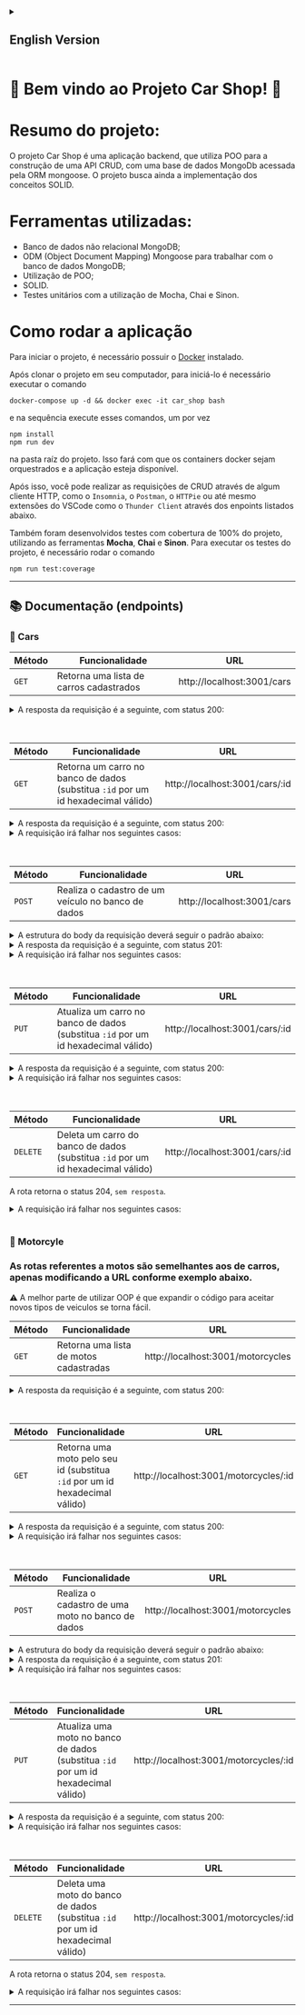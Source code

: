 <details>
<summary><h2>English Version</h2></summary>

<h1>🚙 Welcome to Project Car Shop! 🛵</h1>

# Summary:

The Car Shop project is a backend application, which uses OOP to build a CRUD API, with a MongoDb database accessed by the mongoose ORM. The project also seeks to implement the SOLID concepts.

# Technologies:

- Non-relational MongoDB database;
- ODM (Object Document Mapping) Mongoose to work with MongoDB database;
- Use of OOP;
- SOLID
- Unit tests using Mocha, Chai and Sinon.
# How to run:

To start the project, it is necessary to have the [Docker](https://docs.docker.com/engine/install/ubuntu/) installed.

After cloning the project on your computer, to start it you need to run the command:
```
docker-compose up -d && docker exec -it car_shop bash
```
and then run these commands one at a time in the project's root folder:
```
npm install
npm run dev
```
This will make the docker containers orchestrated and the application available..


After that, you can perform CRUD requests through some HTTP client, like `Insomnia`, `Postman`, `HTTPie` or even VSCode extensions like `Thunder Client` through the points listed below.

Tests were also developed with 100% coverage of the project, using the **Mocha**, **Chai** and **Sinon** tools. To run the project tests, it is necessary to run the command
```
npm run test:coverage
```
---

## 📚 Documentation (endpoints)

### 🚗 Cars

| Method | Functionality                           | URL                        |
| ------ | --------------------------------------- | -------------------------- |
| `GET`  | Returns all cars                        | http://localhost:3001/cars |

<details>
  <summary>The expected response from the request is as follows, with status 200:</summary>
  
```json
[
  {
    _id: "4edd40c86762e0fb12000003",
    model: "Ferrari Maranello",
    year: 1963,
    color: "red",
    buyValue: 3500000,
    seatsQty: 2,
    doorsQty: 2
  },
  // ...
]

```

</details>
<br>
<br>

| Method | Functionality                                                                     | URL                            |
| ------ | --------------------------------------------------------------------------------- | ------------------------------ |
| `GET`  | Returns a car in the database (replace `:id` with a valid hex id)                 | http://localhost:3001/cars/:id |

<details>
  <summary>The expected response from the request is as follows, with status 200:</summary>
  
```json
{
  _id: "4edd40c86762e0fb12000003",
  model: "Ferrari Maranello",
  year: 1963,
  color: "red",
  buyValue: 3500000,
  seatsQty: 2,
  doorsQty: 2
}
```

</details>

<details>
  <summary>The request will fail in the following cases:</summary>
  - The endpoint returns <code>400</code>, with message <code>Id must have 24 hexadecimal characters</code> if the id has less than 24 characters;<br>
  - The endpoint returns <code>404</code>, with message <code>Object not found</code> if the id has 24 characters, but is invalid.
</details>
<br>
<br>

| Method | Functionality                                      | URL                        |
| ------ | -------------------------------------------------- | -------------------------- |
| `POST` | Register a vehicle in the database                 | http://localhost:3001/cars |

<details>
  <summary>The request body structure should follow the pattern below:</summary>
  
```json
{
  model: "Ferrari Maranello",
  year: 1963,
  color: "red",
  buyValue: 3500000,
  seatsQty: 2,
  doorsQty: 2
}
```

</details>

<details>
  <summary>The request response is as follows, with status 201:</summary>
  
```json
{
   _id: "4edd40c86762e0fb12000003",
  model: "Ferrari Maranello",
  year: 1963,
  color: "red",
  buyValue: 3500000,
  seatsQty: 2,
  doorsQty: 2
}
```

</details>

<details>
  <summary>The request will fail in the following cases:</summary>
  - The endpoint returns <code>400</code> if the request receives an empty object; <br>
  - The endpoint returns <code>400</code> when trying to create a car with less than 2 seats;<br>
  - The endpoint returns <code>400</code> when trying to create a car with a number of doors less than 2;<br>
  - The endpoint returns <code>400</code> when trying to create a car without <code>model</code>, <code>year</code>, <code>color</code> and <code>buyValue</code>;<br>
  - The endpoint returns <code>400</code> when trying to create a car without <code>doorsQty</code> and <code>seatsQty</code>;<br>
  - It is not possible to create a car if the attributes <code>model</code>, <code>year</code>, <code>color</code>, <code>buyValue</code>, <code>doorsQty</code> and <code>seatsQty</code> have the wrong types.
</details>
<br>
<br>

| Method | Functionality                                                                      | URL                            |
| ------ | ---------------------------------------------------------------------------------- | ------------------------------ |
| `PUT`  | Updates a car in the database (replace `:id` with a valid hex id)                  | http://localhost:3001/cars/:id |

<details>
  <summary>The request response is as follows, with status 200:</summary>
  
```json
{
  _id: "4edd40c86762e0fb12000003",
  model: "Fiat Uno",
  year: 1963,
  color: "blue",
  buyValue: 3500,
  seatsQty: 4,
  doorsQty: 4
}
```

</details>

<details></code>
  <summary>The request will fail in the following cases:</summary>
  - The endpoint returns <code>400</code>, with message <code>Id must have 24 hexadecimal characters</code> if the id has less than 24 characters;<br>
  - The endpoint returns <code>404</code>, with message <code>Object not found</code> c
if the id has 24 characters but its invalid;<br>
  - The endpoint returns <code>400</code> if <code>body</code> is empty.
</details>
<br>
<br>

| Method | Functionality                                                                      | URL                            |
| -------- | -------------------------------------------------------------------------------- | ------------------------------ |
| `DELETE` | Delete a car from the database (replace `:id` with a valid hex id)               | http://localhost:3001/cars/:id |

The endpoint returns, <code>without response</code>.

<details></code>
  <summary>The request will fail in the following cases:</summary>
  - The endpoint returns <code>400</code>, with message <code>Id must have 24 hexadecimal characters</code> if the id has less than 24 characters;<br>
  - The endpoint returns <code>404</code>, with message <code>Object not found</code> if the id has 24 characters, but is invalid.
</details>
<br>

### 🛵 Motorcyle

<h3>
The endpoints referring to motorcycles are similar to those for cars, only modifying the URL as in the example below.</h3>

⚠️ The best part of using OOP is that expanding the code to accept new types of vehicles becomes easy.

| Method | Functionality                            | URL                               |
| ------ | ---------------------------------------- | --------------------------------- |
| `GET`  | Returns a list of registered motorcycles | http://localhost:3001/motorcycles |

<details>
  <summary>The request response is as follows, with status 200:</summary>
  
```json
[
  {
    _id: "4edd40c86762e0fb12000003",
    model: "Honda CG Titan 125",
    year: 1963,
    color: "red",
    buyValue: 3500,
    category: "Street",
    engineCapacity: 125
  },
  // ...
]

```

</details>
<br>

</details>

<h1>🚙  Bem vindo ao Projeto Car Shop! 🛵</h1>

# Resumo do projeto:

<p>O projeto Car Shop é uma aplicação backend, que utiliza POO para a construção de uma API CRUD, com uma base de dados MongoDb acessada pela ORM mongoose. O projeto busca ainda a implementação dos conceitos SOLID.</p>

# Ferramentas utilizadas:

- Banco de dados não relacional MongoDB;
- ODM (Object Document Mapping) Mongoose para trabalhar com o banco de dados MongoDB;
- Utilização de POO;
- SOLID.
- Testes unitários com a utilização de Mocha, Chai e Sinon.
# Como rodar a aplicação

Para iniciar o projeto, é necessário possuir o [Docker](https://docs.docker.com/engine/install/ubuntu/) instalado.

Após clonar o projeto em seu computador, para iniciá-lo é necessário executar o comando
```
docker-compose up -d && docker exec -it car_shop bash
```
e na sequência execute esses comandos, um por vez
```
npm install
npm run dev
```
na pasta raíz do projeto. Isso fará com que os containers docker sejam orquestrados e a aplicação esteja disponível.

Após isso, você pode realizar as requisições de CRUD através de algum cliente HTTP, como o `Insomnia`, o `Postman`, o `HTTPie` ou até mesmo extensões do VSCode como o `Thunder Client` através dos enpoints listados abaixo.

Também foram desenvolvidos testes com cobertura de 100% do projeto, utilizando as ferramentas **Mocha**, **Chai** e **Sinon**. Para executar os testes do projeto, é necessário rodar o comando
```
npm run test:coverage
```
---

## 📚 Documentação (endpoints)

### 🚗 Cars

| Método | Funcionalidade                          | URL                        |
| ------ | --------------------------------------- | -------------------------- |
| `GET`  | Retorna uma lista de carros cadastrados | http://localhost:3001/cars |

<details>
  <summary>A resposta da requisição é a seguinte, com status 200:</summary>
  
```json
[
  {
    _id: "4edd40c86762e0fb12000003",
    model: "Ferrari Maranello",
    year: 1963,
    color: "red",
    buyValue: 3500000,
    seatsQty: 2,
    doorsQty: 2
  },
  // ...
]

```

</details>
<br>
<br>

| Método | Funcionalidade                                                                    | URL                            |
| ------ | --------------------------------------------------------------------------------- | ------------------------------ |
| `GET`  | Retorna um carro no banco de dados (substitua `:id` por um id hexadecimal válido) | http://localhost:3001/cars/:id |

<details>
  <summary>A resposta da requisição é a seguinte, com status 200:</summary>
  
```json
{
  _id: "4edd40c86762e0fb12000003",
  model: "Ferrari Maranello",
  year: 1963,
  color: "red",
  buyValue: 3500000,
  seatsQty: 2,
  doorsQty: 2
}
```

</details>

<details>
  <summary>A requisição irá falhar nos seguintes casos:</summary>
  - A rota retorna o código <code>400</code>, com a mensagem <code>Id must have 24 hexadecimal characters</code> caso o id possua menos que 24 caracteres;<br>
  - A rota retorna o código <code>404</code>, com a mensagem <code>Object not found</code> caso o id possua 24 caracteres, mas seja inválido.
</details>
<br>
<br>

| Método | Funcionalidade                                     | URL                        |
| ------ | -------------------------------------------------- | -------------------------- |
| `POST` | Realiza o cadastro de um veículo no banco de dados | http://localhost:3001/cars |

<details>
  <summary>A estrutura do body da requisição deverá seguir o padrão abaixo:</summary>
  
```json
{
  model: "Ferrari Maranello",
  year: 1963,
  color: "red",
  buyValue: 3500000,
  seatsQty: 2,
  doorsQty: 2
}
```

</details>

<details>
  <summary>A resposta da requisição é a seguinte, com status 201:</summary>
  
```json
{
   _id: "4edd40c86762e0fb12000003",
  model: "Ferrari Maranello",
  year: 1963,
  color: "red",
  buyValue: 3500000,
  seatsQty: 2,
  doorsQty: 2
}
```

</details>

<details>
  <summary>A requisição irá falhar nos seguintes casos:</summary>
  - A rota retorna o código <code>400</code> caso a requisição receba um objeto vazio; <br>
  - A rota retorna o código <code>400</code> ao tentar criar um carro com quantidade de assentos inferior a 2;<br>
  - A rota retorna o código <code>400</code> ao tentar criar um carro com quantidade de portas inferior a 2;<br>
  - A rota retorna o código <code>400</code> ao tentar criar um carro sem <code>model</code>, <code>year</code>, <code>color</code> e <code>buyValue</code>;<br>
  - A rota retorna o código <code>400</code> ao tentar criar um carro sem <code>doorsQty</code> e <code>seatsQty</code>;<br>
  - Não é possível criar um carro se os atributos <code>model</code>, <code>year</code>, <code>color</code>, <code>buyValue</code>, <code>doorsQty</code> e <code>seatsQty</code> estiverem com tipos errados.
</details>
<br>
<br>

| Método | Funcionalidade                                                                     | URL                            |
| ------ | ---------------------------------------------------------------------------------- | ------------------------------ |
| `PUT`  | Atualiza um carro no banco de dados (substitua `:id` por um id hexadecimal válido) | http://localhost:3001/cars/:id |

<details>
  <summary>A resposta da requisição é a seguinte, com status 200:</summary>
  
```json
{
  _id: "4edd40c86762e0fb12000003",
  model: "Fiat Uno",
  year: 1963,
  color: "blue",
  buyValue: 3500,
  seatsQty: 4,
  doorsQty: 4
}
```

</details>

<details></code>
  <summary>A requisição irá falhar nos seguintes casos:</summary>
  - A rota retorna o código <code>400</code>, com a mensagem <code>Id must have 24 hexadecimal characters</code> caso o id possua menos que 24 caracteres;<br>
  - A rota retorna o código <code>404</code>, com a mensagem <code>Object not found</code> caso o id possua 24 caracteres, mas seja inválido;<br>
  - A rota retorna o código <code>400</code> caso o <code>body</code> esteja vazio.
</details>
<br>
<br>

| Método   | Funcionalidade                                                                   | URL                            |
| -------- | -------------------------------------------------------------------------------- | ------------------------------ |
| `DELETE` | Deleta um carro do banco de dados (substitua `:id` por um id hexadecimal válido) | http://localhost:3001/cars/:id |

A rota retorna o status 204, <code>sem resposta</code>.

<details></code>
  <summary>A requisição irá falhar nos seguintes casos:</summary>
  - A rota retorna o código <code>400</code>, com a mensagem <code>Id must have 24 hexadecimal characters</code> caso o id possua menos que 24 caracteres;<br>
  - A rota retorna o código <code>404</code>, com a mensagem <code>Object not found</code> caso o id possua 24 caracteres, mas seja inválido.
</details>
<br>

### 🛵 Motorcyle

<h3>As rotas referentes a motos são semelhantes aos de carros, apenas modificando a URL conforme exemplo abaixo.</h3>

⚠️ A melhor parte de utilizar OOP é que expandir o código para aceitar novos tipos de veiculos se torna fácil.

| Método | Funcionalidade                         | URL                               |
| ------ | -------------------------------------- | --------------------------------- |
| `GET`  | Retorna uma lista de motos cadastradas | http://localhost:3001/motorcycles |

<details>
  <summary>A resposta da requisição é a seguinte, com status 200:</summary>
  
```json
[
  {
    _id: "4edd40c86762e0fb12000003",
    model: "Honda CG Titan 125",
    year: 1963,
    color: "red",
    buyValue: 3500,
    category: "Street",
    engineCapacity: 125
  },
  // ...
]

```

</details>
<br>
<br>

| Método | Funcionalidade                                                              | URL                                   |
| ------ | --------------------------------------------------------------------------- | ------------------------------------- |
| `GET`  | Retorna uma moto pelo seu id (substitua `:id` por um id hexadecimal válido) | http://localhost:3001/motorcycles/:id |

<details>
  <summary>A resposta da requisição é a seguinte, com status 200:</summary>
  
```json
{
  _id: "4edd40c86762e0fb12000003",
  model: "Honda CG Titan 125",
  year: 1963,
  color: "red",
  buyValue: 3500,
  category: "Street",
  engineCapacity: 125
}
```

</details>

<details>
  <summary>A requisição irá falhar nos seguintes casos:</summary>
  - A rota retorna o código <code>400</code>, com a mensagem <code>Id must have 24 hexadecimal characters</code> caso o id possua menos que 24 caracteres;<br>
  - A rota retorna o código <code>404</code>, com a mensagem <code>Object not found</code> caso o id possua 24 caracteres, mas seja inválido.
</details>
<br>
<br>

| Método | Funcionalidade                                   | URL                               |
| ------ | ------------------------------------------------ | --------------------------------- |
| `POST` | Realiza o cadastro de uma moto no banco de dados | http://localhost:3001/motorcycles |

<details>
  <summary>A estrutura do body da requisição deverá seguir o padrão abaixo:</summary>
  
```json
{
  model: "Honda CG Titan 125",
  year: 1963,
  color: "red",
  buyValue: 3500,
  category: "Street",
  engineCapacity: 125
}
```

</details>

<details>
  <summary>A resposta da requisição é a seguinte, com status 201:</summary>
  
```json
{
   _id: "4edd40c86762e0fb12000003",
  model: "Honda CG Titan 125",
  year: 1963,
  color: "red",
  buyValue: 3500,
  category: "Street",
  engineCapacity: 125
}
```

</details>

<details>
  <summary>A requisição irá falhar nos seguintes casos:</summary>
  - A rota retorna o código <code>400</code> caso a requisição receba um objeto vazio;<br>
  - A rota retorna o código <code>400</code> ao tentar criar uma moto com <code>category</code> diferente de <code>Street</code>, <code>Custom</code> ou <code>Trail</code>;<br>
  - A rota retorna o código <code>400</code> ao tentar criar uma moto com <code>category</code> diferente de string;<br>
  - A rota retorna o código <code>400</code> ao tentar criar uma moto com <code>engineCapacity</code> menor ou igual a zero;<br>
  - A rota retorna o código <code>400</code> ao tentar criar uma moto com <code>engineCapacity</code> maior que 2500;<br>
  - A rota retorna o código <code>400</code> ao tentar criar um moto sem <code>model</code>, <code>year</code>, <code>color</code> e <code>buyValue</code>;<br>
  - A rota retorna o código <code>400</code> ao tentar criar um moto sem <code>category</code> e <code>engineCapacity</code>;<br>
  - Não é possível criar uma moto se os atributos <code>model</code>, <code>year</code>, <code>color</code>, <code>buyValue</code>, <code>category</code> e <code>engineCapacity</code> estiverem com tipos errados.
</details>
<br>
<br>

| Método | Funcionalidade                                                                     | URL                                   |
| ------ | ---------------------------------------------------------------------------------- | ------------------------------------- |
| `PUT`  | Atualiza uma moto no banco de dados (substitua `:id` por um id hexadecimal válido) | http://localhost:3001/motorcycles/:id |

<details>
  <summary>A resposta da requisição é a seguinte, com status 200:</summary>
  
```json
{
  _id: "4edd40c86762e0fb12000003",
  model: "Fiat Uno",
  year: 1963,
  color: "blue",
  buyValue: 3500,
  seatsQty: 4,
  doorsQty: 4
}
```

</details>

<details></code>
  <summary>A requisição irá falhar nos seguintes casos:</summary>
  - A rota retorna o código <code>400</code>, com a mensagem <code>Id must have 24 hexadecimal characters</code> caso o id possua menos que 24 caracteres;<br>
  - A rota retorna o código <code>404</code>, com a mensagem <code>Object not found</code> caso o id possua 24 caracteres, mas seja inválido;<br>
  - A rota retorna o código <code>400</code> caso o <code>body</code> esteja vazio.
</details>
<br>
<br>

| Método   | Funcionalidade                                                                   | URL                                   |
| -------- | -------------------------------------------------------------------------------- | ------------------------------------- |
| `DELETE` | Deleta uma moto do banco de dados (substitua `:id` por um id hexadecimal válido) | http://localhost:3001/motorcycles/:id |

A rota retorna o status 204, <code>sem resposta</code>.

<details></code>
  <summary>A requisição irá falhar nos seguintes casos:</summary>
  - A rota retorna o código <code>400</code>, com a mensagem <code>Id must have 24 hexadecimal characters</code> caso o id possua menos que 24 caracteres;<br>
  - A rota retorna o código <code>404</code>, com a mensagem <code>Object not found</code> caso o id possua 24 caracteres, mas seja inválido.
</details>

---

